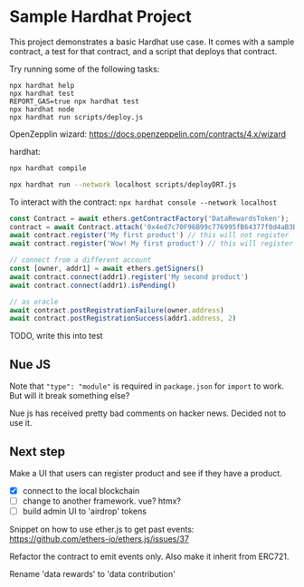 # Sample Hardhat Project

This project demonstrates a basic Hardhat use case. It comes with a sample contract, a test for that contract, and a script that deploys that contract.

Try running some of the following tasks:

```shell
npx hardhat help
npx hardhat test
REPORT_GAS=true npx hardhat test
npx hardhat node
npx hardhat run scripts/deploy.js
```

OpenZepplin wizard: https://docs.openzeppelin.com/contracts/4.x/wizard

hardhat:

```sh
npx hardhat compile

npx hardhat run --network localhost scripts/deployDRT.js
```

To interact with the contract: `npx hardhat console --network localhost`

```JavaScript
const Contract = await ethers.getContractFactory('DataRewardsToken');
contract = await Contract.attach('0x4ed7c70F96B99c776995fB64377f0d4aB3B0e1C1')
await contract.register('My first product') // this will not register
await contract.register('Wow! My first product') // this will register

// connect from a different account
const [owner, addr1] = await ethers.getSigners()
await contract.connect(addr1).register('My second product')
await contract.connect(addr1).isPending()

// as oracle
await contract.postRegistrationFailure(owner.address)
await contract.postRegistrationSuccess(addr1.address, 2) 
```

TODO, write this into test

## Nue JS

Note that `"type": "module"` is required in `package.json` for `import` to work.
But will it break something else?

Nue js has received pretty bad comments on hacker news.
Decided not to use it.

## Next step

Make a UI that users can register product and see if they have a product.

- [x] connect to the local blockchain
- [ ] change to another framework. vue? htmx?
- [ ] build admin UI to 'airdrop' tokens

Snippet on how to use ether.js to get past events:
https://github.com/ethers-io/ethers.js/issues/37

Refactor the contract to emit events only. Also make it inherit from ERC721.

Rename 'data rewards' to 'data contribution'
